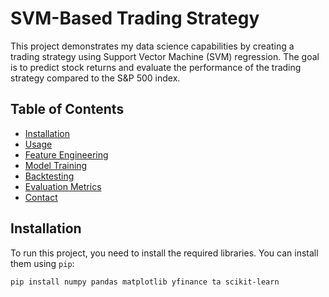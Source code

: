 # SVM-Based Trading Strategy

This project demonstrates my data science capabilities by creating a trading strategy using Support Vector Machine (SVM) regression. The goal is to predict stock returns and evaluate the performance of the trading strategy compared to the S&P 500 index.

## Table of Contents
- [Installation](#installation)
- [Usage](#usage)
- [Feature Engineering](#feature-engineering)
- [Model Training](#model-training)
- [Backtesting](#backtesting)
- [Evaluation Metrics](#evaluation-metrics)
- [Contact](#contact)

## Installation

To run this project, you need to install the required libraries. You can install them using `pip`:

```bash
pip install numpy pandas matplotlib yfinance ta scikit-learn
